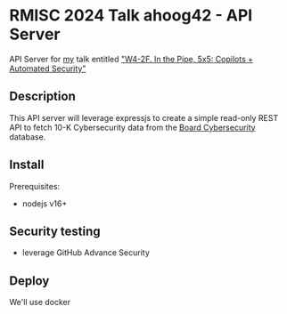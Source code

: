 # RMISC 2024 Talk ahoog42 - API Server
API Server for [my](https://www.andrewhoog.com/) talk entitled ["W4-2F. In the Pipe, 5x5: Copilots + Automated Security"](https://iplanit.swoogo.com/rmisc2024/session/2051148/w4-2f.-in-the-pipe-5x5-copilots-+-automated-security)

## Description
This API server will leverage expressjs to create a simple read-only REST API to fetch 10-K Cybersecurity data from the [Board Cybersecurity](https://www.board-cybersecurity.com) database.

## Install
Prerequisites:

- nodejs v16+

## Security testing
- leverage GitHub Advance Security

## Deploy
We'll use docker